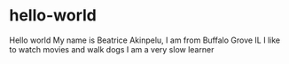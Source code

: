 # hello-world
Hello world 
My name is Beatrice Akinpelu,
I am from Buffalo Grove IL
I like to watch movies and walk dogs
I am a very slow learner

